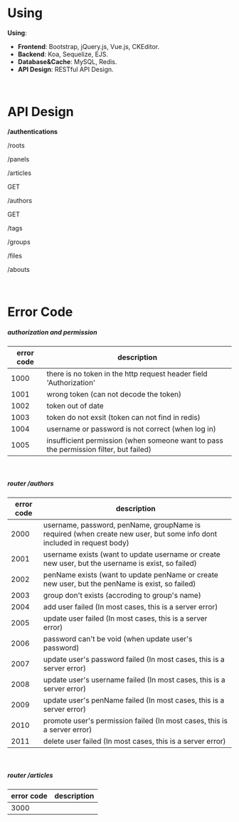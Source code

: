 # Using
**Using**:

* **Frontend**: Bootstrap, jQuery.js, Vue.js, CKEditor.
* **Backend**: Koa, Sequelize, EJS.
* **Database&Cache**: MySQL, Redis.
* **API Design**: RESTful API Design.

<br/>

# API Design
**/authentications**

/roots

/panels

/articles

GET

/authors

GET

/tags

/groups

/files

/abouts

<br/>

# Error Code

##### authorization and permission
| error code | description |
| ---------- | ----------- |
| 1000 | there is no token in the http request header field 'Authorization' |
| 1001 | wrong token (can not decode the token) |
| 1002 | token out of date |
| 1003 | token do not exsit (token can not find in redis) |
| 1004 | username or password is not correct (when log in) |
| 1005 | insufficient permission (when someone want to pass the permission filter, but failed) |


<br/>

##### router /authors
| error code | description |
| ---------- | ----------- |
| 2000 | username, password, penName, groupName is required (when create new user, but some info dont included in request body) |
| 2001| username exists (want to update username or create new user, but the username is exist, so failed) |
| 2002 | penName exists (want to update penName or create new user, but the penName is exist, so failed) |
| 2003 | group don't exists (accroding to group's name) |
| 2004 | add user failed (In most cases, this is a server error) |
| 2005 | update user failed (In most cases, this is a server error) |
| 2006 | password can't be void (when update user's password) |
| 2007 | update user's password failed (In most cases, this is a server error) |
| 2008 | update user's username failed (In most cases, this is a server error) |
| 2009 | update user's penName failed (In most cases, this is a server error) |
| 2010 | promote user's permission failed (In most cases, this is a server error) |
| 2011 | delete user failed (In most cases, this is a server error) |
<br/>

##### router /articles
| error code | description |
| ---------- | ----------- |
| 3000 |  |
